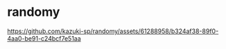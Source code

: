 # randomy


https://github.com/kazuki-sp/randomy/assets/61288958/b324af38-89f0-4aa0-be91-c24bcf7e51aa


